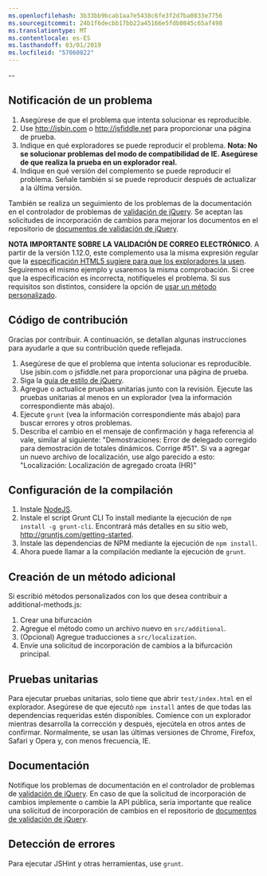 ```yaml
---
ms.openlocfilehash: 3b33bb9bcab1aa7e5438c6fe3f2d7ba0833e7756
ms.sourcegitcommit: 24b1f6decbb17bb22a45166e5fdb0845c65af498
ms.translationtype: MT
ms.contentlocale: es-ES
ms.lasthandoff: 03/01/2019
ms.locfileid: "57060822"
---
```

--

## <a name="reporting-an-issue"></a>Notificación de un problema

1. Asegúrese de que el problema que intenta solucionar es reproducible.
2. Use http://jsbin.com o http://jsfiddle.net para proporcionar una página de prueba.
3. Indique en qué exploradores se puede reproducir el problema. **Nota: No se solucionar problemas del modo de compatibilidad de IE. Asegúrese de que realiza la prueba en un explorador real.**
4. Indique en qué versión del complemento se puede reproducir el problema. Señale también si se puede reproducir después de actualizar a la última versión.

También se realiza un seguimiento de los problemas de la documentación en el controlador de problemas de [validación de jQuery](https://github.com/jzaefferer/jquery-validation/issues).
Se aceptan las solicitudes de incorporación de cambios para mejorar los documentos en el repositorio de [documentos de validación de jQuery](https://github.com/jzaefferer/validation-content).

**NOTA IMPORTANTE SOBRE LA VALIDACIÓN DE CORREO ELECTRÓNICO**. A partir de la versión 1.12.0, este complemento usa la misma expresión regular que la [especificación HTML5 sugiere para que los exploradores la usen](https://html.spec.whatwg.org/multipage/forms.html#valid-e-mail-address). Seguiremos el mismo ejemplo y usaremos la misma comprobación. Si cree que la especificación es incorrecta, notifíqueles el problema. Si sus requisitos son distintos, considere la opción de [usar un método personalizado](http://jqueryvalidation.org/jQuery.validator.addMethod/).

## <a name="contributing-code"></a>Código de contribución

Gracias por contribuir. A continuación, se detallan algunas instrucciones para ayudarle a que su contribución quede reflejada.

1. Asegúrese de que el problema que intenta solucionar es reproducible. Use jsbin.com o jsfiddle.net para proporcionar una página de prueba.
2. Siga la [guía de estilo de jQuery](http://contribute.jquery.com/style-guides/js).
3. Agregue o actualice pruebas unitarias junto con la revisión. Ejecute las pruebas unitarias al menos en un explorador (vea la información correspondiente más abajo).
4. Ejecute `grunt` (vea la información correspondiente más abajo) para buscar errores y otros problemas.
5. Describa el cambio en el mensaje de confirmación y haga referencia al vale, similar al siguiente: "Demostraciones: Error de delegado corregido para demostración de totales dinámicos. Corrige #51". Si va a agregar un nuevo archivo de localización, use algo parecido a esto: "Localización: Localización de agregado croata (HR)"

## <a name="build-setup"></a>Configuración de la compilación

1. Instale [NodeJS](http://nodejs.org).
2. Instale el script Grunt CLI To install mediante la ejecución de `npm install -g grunt-cli`. Encontrará más detalles en su sitio web, http://gruntjs.com/getting-started.
3. Instale las dependencias de NPM mediante la ejecución de `npm install`.
4. Ahora puede llamar a la compilación mediante la ejecución de `grunt`.

## <a name="creating-a-new-additional-method"></a>Creación de un método adicional

Si escribió métodos personalizados con los que desea contribuir a additional-methods.js:

1. Crear una bifurcación
2. Agregue el método como un archivo nuevo en `src/additional`.
3. (Opcional) Agregue traducciones a `src/localization`.
4. Envíe una solicitud de incorporación de cambios a la bifurcación principal.

## <a name="unit-tests"></a>Pruebas unitarias

Para ejecutar pruebas unitarias, solo tiene que abrir `test/index.html` en el explorador. Asegúrese de que ejecutó `npm install` antes de que todas las dependencias requeridas estén disponibles.
Comience con un explorador mientras desarrolla la corrección y después, ejecútela en otros antes de confirmar. Normalmente, se usan las últimas versiones de Chrome, Firefox, Safari y Opera y, con menos frecuencia, IE.

## <a name="documentation"></a>Documentación

Notifique los problemas de documentación en el controlador de problemas de [validación de jQuery](https://github.com/jzaefferer/jquery-validation/issues).
En caso de que la solicitud de incorporación de cambios implemente o cambie la API pública, sería importante que realice una solicitud de incorporación de cambios en el repositorio de [documentos de validación de jQuery](https://github.com/jzaefferer/validation-content).

## <a name="linting"></a>Detección de errores

Para ejecutar JSHint y otras herramientas, use `grunt`.
